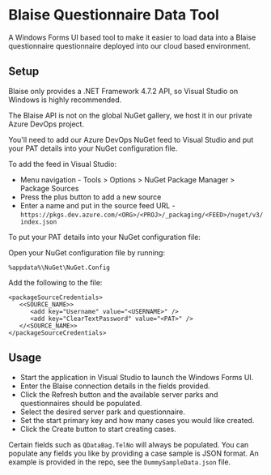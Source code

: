 
# Blaise Questionnaire Data Tool

A Windows Forms UI based tool to make it easier to load data into a Blaise questionnaire questionnaire deployed into our cloud based environment.

## Setup

Blaise only provides a .NET Framework 4.7.2 API, so Visual Studio on Windows is highly recommended.

The Blaise API is not on the global NuGet gallery, we host it in our private Azure DevOps project.

You'll need to add our Azure DevOps NuGet feed to Visual Studio and put your PAT details into your NuGet configuration file.

To add the feed in Visual Studio:

* Menu navigation - Tools > Options > NuGet Package Manager > Package Sources
* Press the plus button to add a new source
* Enter a name and put in the source feed URL - `https://pkgs.dev.azure.com/<ORG>/<PROJ>/_packaging/<FEED>/nuget/v3/index.json`

To put your PAT details into your NuGet configuration file:

Open your NuGet configuration file by running:

```
%appdata%\NuGet\NuGet.Config
```

Add the following to the file:

```
<packageSourceCredentials>
   <<SOURCE_NAME>>
      <add key="Username" value="<USERNAME>" />
      <add key="ClearTextPassword" value="<PAT>" />
   </<SOURCE_NAME>>
</packageSourceCredentials>
```

## Usage

* Start the application in Visual Studio to launch the Windows Forms UI.
* Enter the Blaise connection details in the fields provided.
* Click the Refresh button and the available server parks and questionnaires should be populated.
* Select the desired server park and questionnaire.
* Set the start primary key and how many cases you would like created.
* Click the Create button to start creating cases.

Certain fields such as `QDataBag.TelNo` will always be populated. You can populate any fields you like by providing a case sample is JSON format. An example is provided in the repo, see the `DummySampleData.json` file.
